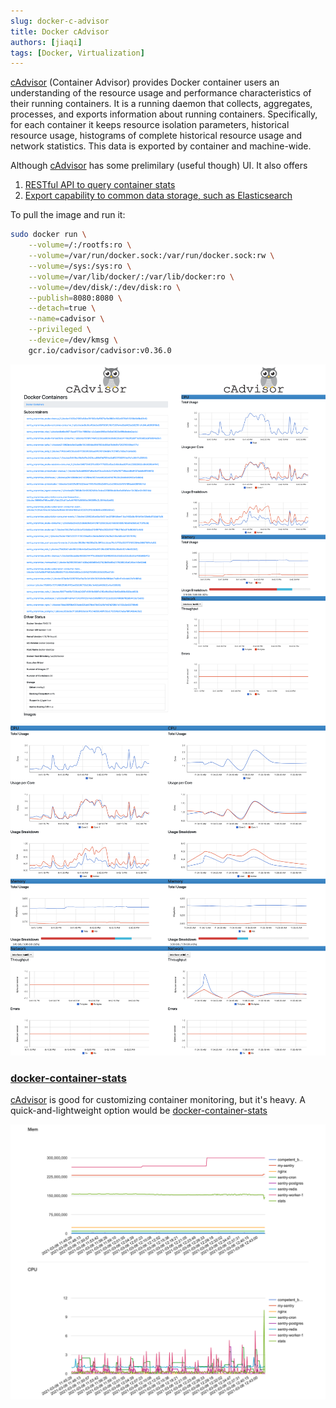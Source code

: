 ```yaml
---
slug: docker-c-advisor
title: Docker cAdvisor
authors: [jiaqi]
tags: [Docker, Virtualization]
---
```


[//]: # (Copyright Jiaqi Liu)

[//]: # (Licensed under the Apache License, Version 2.0 &#40;the "License"&#41;;)
[//]: # (you may not use this file except in compliance with the License.)
[//]: # (You may obtain a copy of the License at)

[//]: # (    http://www.apache.org/licenses/LICENSE-2.0)

[//]: # (Unless required by applicable law or agreed to in writing, software)
[//]: # (distributed under the License is distributed on an "AS IS" BASIS,)
[//]: # (WITHOUT WARRANTIES OR CONDITIONS OF ANY KIND, either express or implied.)
[//]: # (See the License for the specific language governing permissions and)
[//]: # (limitations under the License.)

[cAdvisor] (Container Advisor) provides Docker container users an understanding of
the resource usage and performance characteristics of their running containers. It is a running daemon that collects,
aggregates, processes, and exports information about running containers. Specifically, for each container it keeps
resource isolation parameters, historical resource usage, histograms of complete historical resource usage and network
statistics. This data is exported by container and machine-wide.

<!--truncate-->

Although [cAdvisor] has some prelimilary (useful though) UI. It also offers

1. [RESTful API to query container stats](https://github.com/google/cadvisor/blob/master/docs/api.md)
2. [Export capability to common data storage, such as Elasticsearch](https://github.com/google/cadvisor/blob/master/docs/storage/README.md)

To pull the image and run it:

```bash
sudo docker run \
    --volume=/:/rootfs:ro \
    --volume=/var/run/docker.sock:/var/run/docker.sock:rw \
    --volume=/sys:/sys:ro \
    --volume=/var/lib/docker/:/var/lib/docker:ro \
    --volume=/dev/disk/:/dev/disk:ro \
    --publish=8080:8080 \
    --detach=true \
    --name=cadvisor \
    --privileged \
    --device=/dev/kmsg \
    gcr.io/cadvisor/cadvisor:v0.36.0
```

![cAdvisor Screenshot 1](cadvisor-1.png)
![cAdvisor Screenshot 2](cadvisor-2.png)

### [docker-container-stats](https://github.com/virtualzone/docker-container-stats)

[cAdvisor](https://github.com/google/cadvisor) is good for customizing container monitoring, but it's heavy. A
quick-and-lightweight option would be [docker-container-stats](https://github.com/virtualzone/docker-container-stats)

![docker-container-stats Screenshot](docker-container-stats.png)

[cAdvisor]: https://github.com/google/cadvisor

